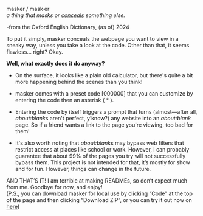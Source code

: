 masker / mask·er  
*a thing that masks or [conceals](https://www.google.com/search?safe=active&sca_esv=f6e2e6c9a2f5cac4&rlz=1CASACE_enUS1126&q=conceals&si=ACC90nx67Z8g0WkBmnrPB4IqtqGvrZGK1lBZlnnTATlm1MbKHw9RJor6KHxOE8ZIcDpN-15l9g1bIUKwDq30Cgs4WZziAt_vVWmmI6D9JgxdT2Rcte_5Jf4%3D&expnd=1&sa=X&ved=2ahUKEwivyfDq1-eJAxX8M0QIHZTXC5YQyecJegQIIxAO) something else.*

\-from the Oxford English Dictionary, (as of) 2024

To put it simply, masker conceals the webpage you want to view in a sneaky way, unless you take a look at the code. Other than that, it seems flawless... right? Okay.

**Well, what exactly does it do anyway?**

* On the surface, it looks like a plain old calculator, but there's quite a bit more happening behind the scenes than you think\!  
    
* masker comes with a preset code \[000000\] that you can customize by entering the code then an asterisk ( \* ).  
    
* Entering the code by itself triggers a prompt that turns (almost—after all, *about:blank*s aren't perfect, y’know?) any website into an *about:blank* page. So if a friend wants a link to the page you're viewing, too bad for them\!  
    
* It's also worth noting that *about:blank*s may bypass web filters that restrict access at places like school or work. However, I can probably guarantee that about 99% of the pages you try will not successfully bypass them.  This project is not intended for that, it’s mostly for show and for fun. However, things can change in the future.


AND THAT’S IT\! I am terrible at making READMEs, so don’t expect much from me. Goodbye for now, and enjoy\!  
(P.S., you can download masker for local use by clicking “Code” at the top of the page and then clicking “Download ZIP”, or you can try it out now on [here](https://amaldonado9.github.io/masker))
